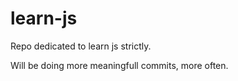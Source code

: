 # learn-js

Repo dedicated to learn js strictly.

Will be doing more meaningfull commits, more often.
